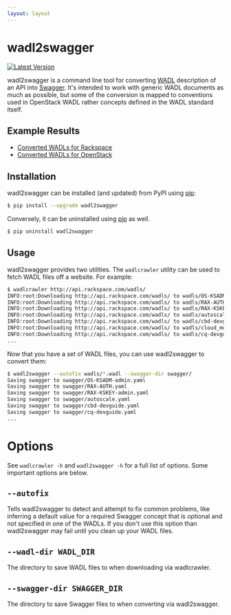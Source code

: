 ```yaml
---
layout: layout
---
```


# wadl2swagger

[![Latest Version](https://pypip.in/version/wadl2swagger/badge.svg)](https://pypi.python.org/pypi/wadl2swagger/)

wadl2swagger is a command line tool for converting [WADL](http://www.w3.org/Submission/wadl/) description of an API into [Swagger](http://swagger.io). It's intended to work with generic WADL documents as much as possible, but some of the conversion is mapped to conventions used in OpenStack WADL rather concepts defined in the WADL standard itself.

Example Results
---------------

- [Converted WADLs for Rackspace](http://rackerlabs.github.io/wadl2swagger/rackspace)
- [Converted WADLs for OpenStack](http://rackerlabs.github.io/wadl2swagger/openstack)


Installation
------------

wadl2swagger can be installed (and updated) from PyPI using [pip](http://www.pip-installer.org/en/latest/index.html):

```bash
$ pip install --upgrade wadl2swagger
```

Conversely, it can be uninstalled using [pip](http://www.pip-installer.org/en/latest/index.html) as well.

```bash
$ pip uninstall wadl2swagger
```

Usage
-----

wadl2swagger provides two utilities. The `wadlcrawler` utility can be used to fetch WADL files off a website. For example:

```bash
$ wadlcrawler http://api.rackspace.com/wadls/
INFO:root:Downloading http://api.rackspace.com/wadls/ to wadls/OS-KSADM-admin.wadl
INFO:root:Downloading http://api.rackspace.com/wadls/ to wadls/RAX-AUTH.wadl
INFO:root:Downloading http://api.rackspace.com/wadls/ to wadls/RAX-KSKEY-admin.wadl
INFO:root:Downloading http://api.rackspace.com/wadls/ to wadls/autoscale.wadl
INFO:root:Downloading http://api.rackspace.com/wadls/ to wadls/cbd-devguide.wadl
INFO:root:Downloading http://api.rackspace.com/wadls/ to wadls/cloud_monitoring.wadl
INFO:root:Downloading http://api.rackspace.com/wadls/ to wadls/cq-devguide.wadl
...
```

Now that you have a set of WADL files, you can use wadl2swagger to convert them:

```bash
$ wadl2swagger --autofix wadls/*.wadl --swagger-dir swagger/
Saving swagger to swagger/OS-KSADM-admin.yaml
Saving swagger to swagger/RAX-AUTH.yaml
Saving swagger to swagger/RAX-KSKEY-admin.yaml
Saving swagger to swagger/autoscale.yaml
Saving swagger to swagger/cbd-devguide.yaml
Saving swagger to swagger/cq-devguide.yaml
...
```

# Options

See `wadlcrawler -h` and `wadl2swagger -h` for a full list of options. Some important options are below.

## `--autofix`

Tells wadl2swagger to detect and attempt to fix common problems, like inferring a default value for a required Swagger concept that is optional and not specified in one of the WADLs. If you don't use this option than wadl2swagger may fail until you clean up your WADL files.


## `--wadl-dir WADL_DIR`

The directory to save WADL files to when downloading via wadlcrawler.


## `--swagger-dir SWAGGER_DIR`
The directory to save Swagger files to when converting via wadl2swagger.

